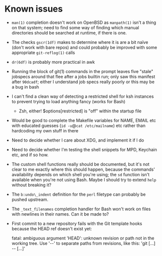 Known issues
============

* `man(1)` completion doesn't work on OpenBSD as `manpath(1)` isn't a thing on
  that system; need to find some way of finding which manual directories should
  be searched at runtime, if there is one.
* The checks `gscr(1df)` makes to determine where it is are a bit naïve (don't
  work with bare repos) and could probably be improved with some appropriate
  `git-reflog(1)` calls
* `dr(6df)` is probably more practical in awk
* Running the block of git(1) commands in the prompt leaves five "stale"
  jobspecs around that flee after a jobs builtin run; only saw this manifest
  after `90dcadf`; either I understand job specs really poorly or this may be a
  bug in bash
* I can't find a clean way of detecting a restricted shell for ksh instances to
  prevent trying to load anything fancy (works for Bash)
    * Zsh, either! $options[restricted] is "off" within the startup file
* Would be good to complete the Makefile variables for NAME, EMAIL etc with
  educated guesses (`id -u`@`cat /etc/mailname`) etc rather than hardcoding my
  own stuff in there
* Need to decide whether I care about XDG, and implement it if I do
* Need to decide whether I'm testing the shell snippets for MPD, Keychain etc,
  and if so how.
* The custom shell functions really should be documented, but it's not clear to
  me exactly where this should happen, because the commands' availability
  depends on which shell you're using; the `sd` function isn't available when
  you're not using Bash.  Maybe I should try to extend `help` without breaking
  it?
* The `b:undo\_indent` definition for the `perl` filetype can probably be
  pushed upstream.
* The `_text_filenames` completion handler for Bash won't work on files with
  newlines in their names.  Can it be made to?
* First commit to a new repository fails with the Git template hooks because
  the HEAD ref doesn't exist yet:

    fatal: ambiguous argument 'HEAD': unknown revision or path not in the working tree.
    Use '--' to separate paths from revisions, like this:
    'git <command> [<revision>...] -- [<file>...]'

